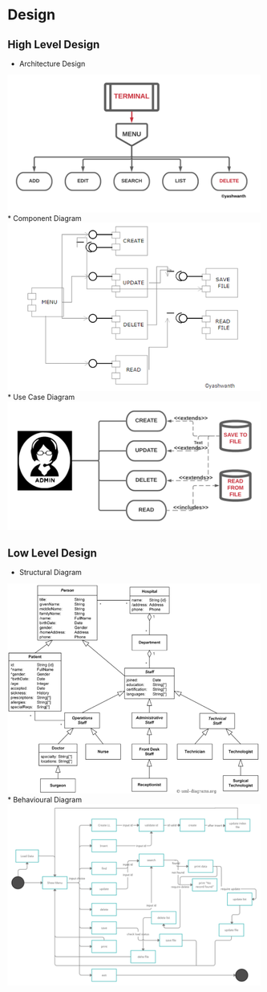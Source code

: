 # Design

## High Level Design 
* Architecture Design
<img src = "https://github.com/yashwanthabhilash/MiniProject_256287/blob/54c8a9286bfa632b5382c19305fe40bde8c2313e/2_Design/Architecture_Design.png"/>
* Component Diagram
<img src = "https://github.com/yashwanthabhilash/MiniProject_256287/blob/54c8a9286bfa632b5382c19305fe40bde8c2313e/2_Design/Component_Diagram.png"/>
* Use Case Diagram
<img src = "https://github.com/yashwanthabhilash/MiniProject_256287/blob/54c8a9286bfa632b5382c19305fe40bde8c2313e/2_Design/Use%20Case%20Diagram.png"/>

## Low Level Design
* Structural Diagram
<img src = "https://github.com/yashwanthabhilash/MiniProject_256287/blob/54c8a9286bfa632b5382c19305fe40bde8c2313e/2_Design/Package%20Diagram.png"/>
* Behavioural Diagram
<img src = "https://github.com/yashwanthabhilash/MiniProject_256287/blob/54c8a9286bfa632b5382c19305fe40bde8c2313e/2_Design/State%20Diagram.png"/>
